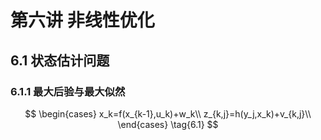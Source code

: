 # 第六讲 非线性优化
## 6.1 状态估计问题
### 6.1.1 最大后验与最大似然
$$
\begin{cases}
x_k=f(x_{k-1},u_k)+w_k\\
z_{k,j}=h(y_j,x_k)+v_{k,j}\\
\end{cases}
\tag{6.1}
$$
